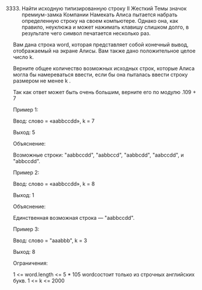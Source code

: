 3333. Найти исходную типизированную строку II
Жесткий
Темы
значок премиум-замка
Компании
Намекать
Алиса пытается набрать определенную строку на своем компьютере. Однако она, как правило, неуклюжа и может нажимать клавишу слишком долго, в результате чего символ печатается несколько раз.

Вам дана строка word, которая представляет собой конечный вывод, отображаемый на экране Алисы. Вам также дано положительное целое число k.

Верните общее количество возможных исходных строк, которые Алиса могла бы намереваться ввести, если бы она пыталась ввести строку размером не менее k .

Так как ответ может быть очень большим, верните его по модулю .109 + 7

 

Пример 1:

Ввод: слово = «aabbccdd», k = 7

Выход: 5

Объяснение:

Возможные строки: "aabbccdd", "aabbccd", "aabbcdd", "aabccdd", и "abbccdd".

Пример 2:

Ввод: слово = «aabbccdd», k = 8

Выход: 1

Объяснение:

Единственная возможная строка — "aabbccdd".

Пример 3:

Ввод: слово = "aaabbb", k = 3

Выход: 8

 

Ограничения:

1 <= word.length <= 5 * 105
wordсостоит только из строчных английских букв.
1 <= k <= 2000